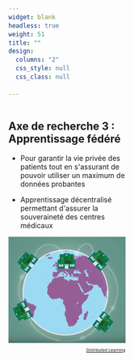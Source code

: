 ```yaml
---
widget: blank
headless: true
weight: 51
title: ""
design:
  columns: "2"
  css_style: null
  css_class: null

---
```

    
    
<div class="row">
  <div class="column" style="width:50%">
    <h2><strong>Axe de recherche 3 : Apprentissage fédéré</strong></h2>
    <ul>
      <li><p>Pour garantir la vie privée des patients tout en s'assurant de pouvoir utiliser un maximum de données probantes</p></li>
      <li><p>Apprentissage décentralisé permettant d'assurer la souveraineté des centres médicaux</p></li>
    </ul>
  </div>
  <div class="column" style="width:46% ">
    <img src="apprentissage-federe-400x400.png" >
    <div style="text-align: right;">
      <a class="fa-brands fa-youtube fa-2x" href="https://www.youtube.com/watch?v=nQpqMIuHyOk" target="_blank" rel="noopener noreferrer">
        <small><small><small> Distributed Learning </small></small></small>
      </a>
    </div>
  </div>
</div>
